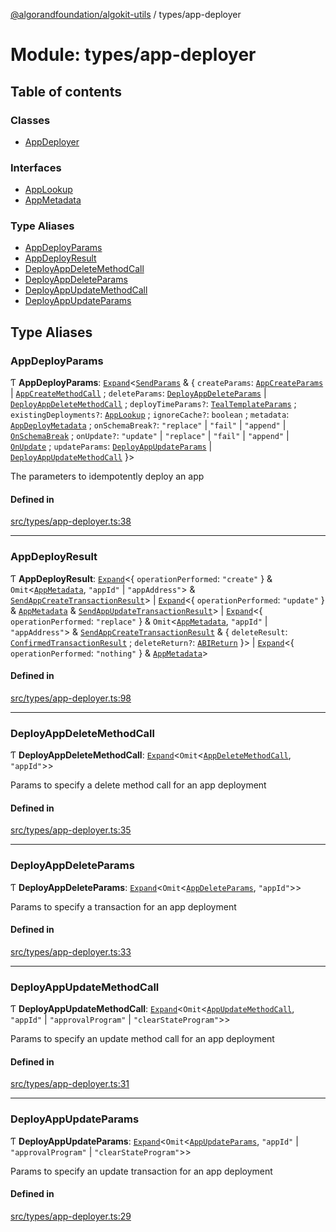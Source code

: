 [@algorandfoundation/algokit-utils](../README.md) / types/app-deployer

# Module: types/app-deployer

## Table of contents

### Classes

- [AppDeployer](../classes/types_app_deployer.AppDeployer.md)

### Interfaces

- [AppLookup](../interfaces/types_app_deployer.AppLookup.md)
- [AppMetadata](../interfaces/types_app_deployer.AppMetadata.md)

### Type Aliases

- [AppDeployParams](types_app_deployer.md#appdeployparams)
- [AppDeployResult](types_app_deployer.md#appdeployresult)
- [DeployAppDeleteMethodCall](types_app_deployer.md#deployappdeletemethodcall)
- [DeployAppDeleteParams](types_app_deployer.md#deployappdeleteparams)
- [DeployAppUpdateMethodCall](types_app_deployer.md#deployappupdatemethodcall)
- [DeployAppUpdateParams](types_app_deployer.md#deployappupdateparams)

## Type Aliases

### AppDeployParams

Ƭ **AppDeployParams**: [`Expand`](types_expand.md#expand)\<[`SendParams`](../interfaces/types_transaction.SendParams.md) & \{ `createParams`: [`AppCreateParams`](types_composer.md#appcreateparams) \| [`AppCreateMethodCall`](types_composer.md#appcreatemethodcall) ; `deleteParams`: [`DeployAppDeleteParams`](types_app_deployer.md#deployappdeleteparams) \| [`DeployAppDeleteMethodCall`](types_app_deployer.md#deployappdeletemethodcall) ; `deployTimeParams?`: [`TealTemplateParams`](../interfaces/types_app.TealTemplateParams.md) ; `existingDeployments?`: [`AppLookup`](../interfaces/types_app_deployer.AppLookup.md) ; `ignoreCache?`: `boolean` ; `metadata`: [`AppDeployMetadata`](../interfaces/types_app.AppDeployMetadata.md) ; `onSchemaBreak?`: ``"replace"`` \| ``"fail"`` \| ``"append"`` \| [`OnSchemaBreak`](../enums/types_app.OnSchemaBreak.md) ; `onUpdate?`: ``"update"`` \| ``"replace"`` \| ``"fail"`` \| ``"append"`` \| [`OnUpdate`](../enums/types_app.OnUpdate.md) ; `updateParams`: [`DeployAppUpdateParams`](types_app_deployer.md#deployappupdateparams) \| [`DeployAppUpdateMethodCall`](types_app_deployer.md#deployappupdatemethodcall)  }\>

The parameters to idempotently deploy an app

#### Defined in

[src/types/app-deployer.ts:38](https://github.com/algorandfoundation/algokit-utils-ts/blob/main/src/types/app-deployer.ts#L38)

___

### AppDeployResult

Ƭ **AppDeployResult**: [`Expand`](types_expand.md#expand)\<\{ `operationPerformed`: ``"create"``  } & `Omit`\<[`AppMetadata`](../interfaces/types_app_deployer.AppMetadata.md), ``"appId"`` \| ``"appAddress"``\> & [`SendAppCreateTransactionResult`](types_app.md#sendappcreatetransactionresult)\> \| [`Expand`](types_expand.md#expand)\<\{ `operationPerformed`: ``"update"``  } & [`AppMetadata`](../interfaces/types_app_deployer.AppMetadata.md) & [`SendAppUpdateTransactionResult`](types_app.md#sendappupdatetransactionresult)\> \| [`Expand`](types_expand.md#expand)\<\{ `operationPerformed`: ``"replace"``  } & `Omit`\<[`AppMetadata`](../interfaces/types_app_deployer.AppMetadata.md), ``"appId"`` \| ``"appAddress"``\> & [`SendAppCreateTransactionResult`](types_app.md#sendappcreatetransactionresult) & \{ `deleteResult`: [`ConfirmedTransactionResult`](../interfaces/types_transaction.ConfirmedTransactionResult.md) ; `deleteReturn?`: [`ABIReturn`](types_app.md#abireturn)  }\> \| [`Expand`](types_expand.md#expand)\<\{ `operationPerformed`: ``"nothing"``  } & [`AppMetadata`](../interfaces/types_app_deployer.AppMetadata.md)\>

#### Defined in

[src/types/app-deployer.ts:98](https://github.com/algorandfoundation/algokit-utils-ts/blob/main/src/types/app-deployer.ts#L98)

___

### DeployAppDeleteMethodCall

Ƭ **DeployAppDeleteMethodCall**: [`Expand`](types_expand.md#expand)\<`Omit`\<[`AppDeleteMethodCall`](types_composer.md#appdeletemethodcall), ``"appId"``\>\>

Params to specify a delete method call for an app deployment

#### Defined in

[src/types/app-deployer.ts:35](https://github.com/algorandfoundation/algokit-utils-ts/blob/main/src/types/app-deployer.ts#L35)

___

### DeployAppDeleteParams

Ƭ **DeployAppDeleteParams**: [`Expand`](types_expand.md#expand)\<`Omit`\<[`AppDeleteParams`](types_composer.md#appdeleteparams), ``"appId"``\>\>

Params to specify a transaction for an app deployment

#### Defined in

[src/types/app-deployer.ts:33](https://github.com/algorandfoundation/algokit-utils-ts/blob/main/src/types/app-deployer.ts#L33)

___

### DeployAppUpdateMethodCall

Ƭ **DeployAppUpdateMethodCall**: [`Expand`](types_expand.md#expand)\<`Omit`\<[`AppUpdateMethodCall`](types_composer.md#appupdatemethodcall), ``"appId"`` \| ``"approvalProgram"`` \| ``"clearStateProgram"``\>\>

Params to specify an update method call for an app deployment

#### Defined in

[src/types/app-deployer.ts:31](https://github.com/algorandfoundation/algokit-utils-ts/blob/main/src/types/app-deployer.ts#L31)

___

### DeployAppUpdateParams

Ƭ **DeployAppUpdateParams**: [`Expand`](types_expand.md#expand)\<`Omit`\<[`AppUpdateParams`](types_composer.md#appupdateparams), ``"appId"`` \| ``"approvalProgram"`` \| ``"clearStateProgram"``\>\>

Params to specify an update transaction for an app deployment

#### Defined in

[src/types/app-deployer.ts:29](https://github.com/algorandfoundation/algokit-utils-ts/blob/main/src/types/app-deployer.ts#L29)
